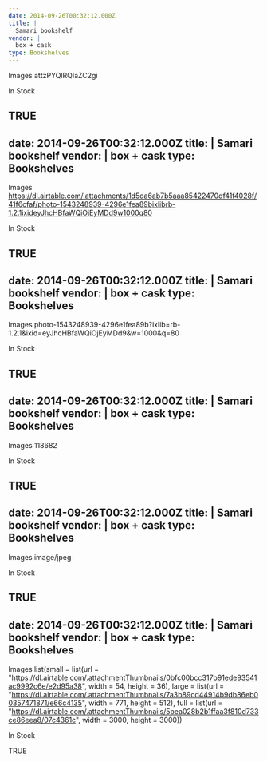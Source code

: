 ```yaml
---
date: 2014-09-26T00:32:12.000Z
title: |
  Samari bookshelf
vendor: |
  box + cask
type: Bookshelves
---
```


Images
attzPYQlRQIaZC2gi

In Stock

TRUE
---
date: 2014-09-26T00:32:12.000Z
title: |
  Samari bookshelf
vendor: |
  box + cask
type: Bookshelves
---

Images
https://dl.airtable.com/.attachments/1d5da6ab7b5aaa85422470df41f4028f/41f6cfaf/photo-1543248939-4296e1fea89bixlibrb-1.2.1ixideyJhcHBfaWQiOjEyMDd9w1000q80

In Stock

TRUE
---
date: 2014-09-26T00:32:12.000Z
title: |
  Samari bookshelf
vendor: |
  box + cask
type: Bookshelves
---

Images
photo-1543248939-4296e1fea89b?ixlib=rb-1.2.1&ixid=eyJhcHBfaWQiOjEyMDd9&w=1000&q=80

In Stock

TRUE
---
date: 2014-09-26T00:32:12.000Z
title: |
  Samari bookshelf
vendor: |
  box + cask
type: Bookshelves
---

Images
118682

In Stock

TRUE
---
date: 2014-09-26T00:32:12.000Z
title: |
  Samari bookshelf
vendor: |
  box + cask
type: Bookshelves
---

Images
image/jpeg

In Stock

TRUE
---
date: 2014-09-26T00:32:12.000Z
title: |
  Samari bookshelf
vendor: |
  box + cask
type: Bookshelves
---

Images
list(small = list(url = "https://dl.airtable.com/.attachmentThumbnails/0bfc00bcc317b91ede93541ac9992c6e/e2d95a38", width = 54, height = 36), large = list(url = "https://dl.airtable.com/.attachmentThumbnails/7a3b89cd44914b9db86eb00357471871/e66c4135", width = 771, height = 512), full = list(url = "https://dl.airtable.com/.attachmentThumbnails/5bea028b2b1ffaa3f810d733ce86eea8/07c4361c", width = 3000, height = 3000))

In Stock

TRUE
